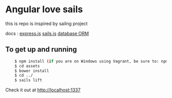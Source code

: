 # Angular love sails #

this is repo is inspired by sailng project 

docs :
[express.js](http://expressjs.com/4x/api.html)
[sails.js](http://www.sailsjs.org/#/documentation/concepts)
[database ORM](https://github.com/balderdashy/waterline)





## To get up and running ##
```bash
    $ npm install (if you are on Windows using Vagrant, be sure to: npm install --no-bin-links)
    $ cd assets
    $ bower install
    $ cd ../
    $ sails lift
```
Check it out at [http://localhost:1337](http://localhost:1337)



